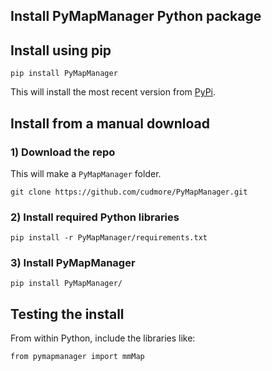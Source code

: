 
## Install PyMapManager Python package

## Install using pip

	pip install PyMapManager
	
This will install the most recent version from [PyPi](https://pypi.python.org/pypi/pymapmanager).

## Install from a manual download

### 1) Download the repo

This will make a `PyMapManager` folder.

	git clone https://github.com/cudmore/PyMapManager.git

### 2) Install required Python libraries

	pip install -r PyMapManager/requirements.txt
	
### 3) Install PyMapManager

	pip install PyMapManager/
	
## Testing the install

From within Python, include the libraries like:

	from pymapmanager import mmMap
	
